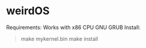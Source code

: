 # weirdOS

Requirements:
  Works with x86 CPU
  GNU GRUB
Install:
  > make mykernel.bin
  > make install
